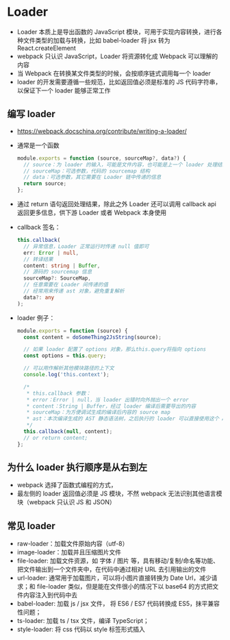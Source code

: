 # Loader

- Loader 本质上是导出函数的 JavaScript 模块，可用于实现内容转换，进行各种文件类型的加载与转换，比如 babel-loader 将 jsx 转为 React.createElement
- webpack 只认识 JavaScript，Loader 将资源转化成 Webpack 可以理解的内容
- 当 Webpack 在转换某文件类型的时候，会按顺序链式调用每一个 loader
- loader 的开发需要遵循一些规范，比如返回值必须是标准的 JS 代码字符串，以保证下一个 loader 能够正常工作

## 编写 loader

- <https://webpack.docschina.org/contribute/writing-a-loader/>
- 通常是一个函数

  ```javascript
  module.exports = function (source, sourceMap?, data?) {
    // source：为 loader 的输入，可能是文件内容，也可能是上一个 loader 处理结果
    // sourceMap：可选参数，代码的 sourcemap 结构
    // data：可选参数，其它需要在 Loader 链中传递的信息
    return source;
  };
  ```

- 通过 return 语句返回处理结果，除此之外 Loader 还可以调用 callback api 返回更多信息，供下游 Loader 或者 Webpack 本身使用
- callback 签名：

  ```typescript
  this.callback(
    // 异常信息，Loader 正常运行时传递 null 值即可
    err: Error | null,
    // 转译结果
    content: string | Buffer,
    // 源码的 sourcemap 信息
    sourceMap?: SourceMap,
    // 任意需要在 Loader 间传递的值
    // 经常用来传递 ast 对象，避免重复解析
    data?: any
  );
  ```

- loader 例子：

  ```javascript
  module.exports = function (source) {
    const content = doSomeThing2JsString(source);

    // 如果 loader 配置了 options 对象，那么this.query将指向 options
    const options = this.query;

    // 可以用作解析其他模块路径的上下文
    console.log('this.context');

    /*
     * this.callback 参数：
     * error：Error | null，当 loader 出错时向外抛出一个 error
     * content：String | Buffer，经过 loader 编译后需要导出的内容
     * sourceMap：为方便调试生成的编译后内容的 source map
     * ast：本次编译生成的 AST 静态语法树，之后执行的 loader 可以直接使用这个 AST，进而省去重复生成 AST 的过程
     */
    this.callback(null, content);
    // or return content;
  };
  ```

## 为什么 loader 执行顺序是从右到左

- webpack 选择了函数式编程的方式，
- 最左侧的 loader 返回值必须是 JS 模块，不然 webpack 无法识别其他语言模块（webpack 只认识 JS 和 JSON）

## 常见 loader

- raw-loader：加载文件原始内容（utf-8）
- image-loader：加载并且压缩图片文件
- file-loader: 加载文件资源，如 字体 / 图片 等，具有移动/复制/命名等功能、把文件输出到一个文件夹中，在代码中通过相对 URL 去引用输出的文件
- url-loader: 通常用于加载图片，可以将小图片直接转换为 Date Url，减少请求；和 file-loader 类似，但是能在文件很小的情况下以 base64 的方式把文件内容注入到代码中去
- babel-loader: 加载 js / jsx 文件， 将 ES6 / ES7 代码转换成 ES5，抹平兼容性问题；
- ts-loader: 加载 ts / tsx 文件，编译 TypeScript；
- style-loader: 将 css 代码以 style 标签形式插入
